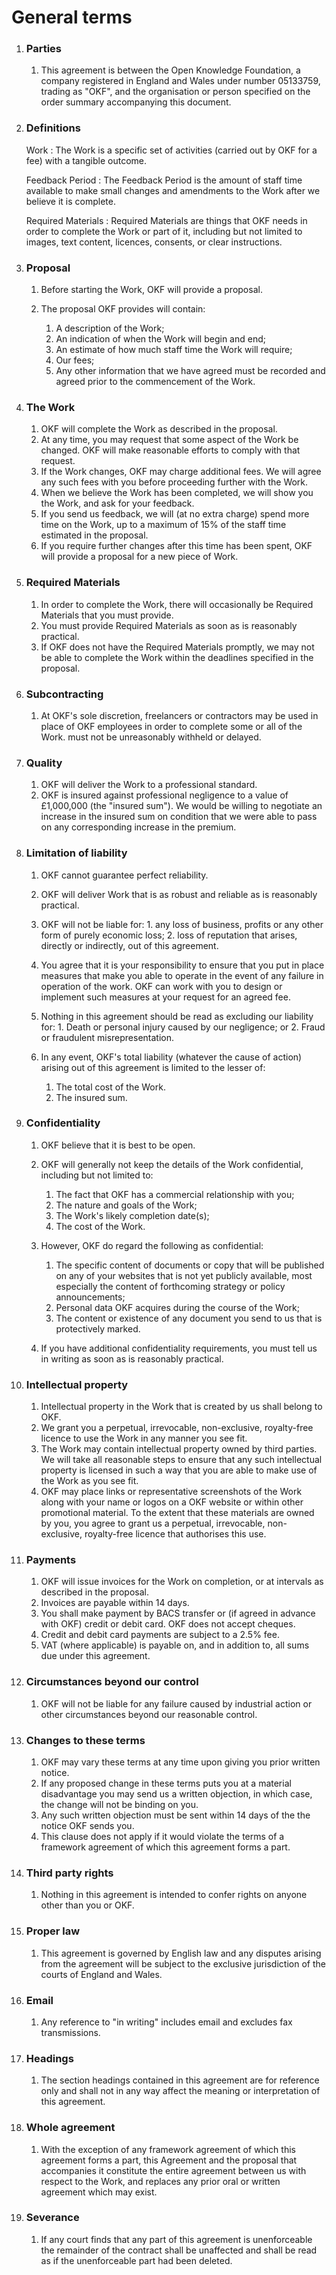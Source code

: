 # General terms

1. ### Parties

    1.  This agreement is between the Open Knowledge Foundation, a company
        registered in England and Wales under number 05133759, trading as
        "OKF", and the organisation or person specified on the order
        summary accompanying this document.

2. ### Definitions

    Work
    :   The Work is a specific set of activities (carried out by OKF for
        a fee) with a tangible outcome.

    Feedback Period
    :   The Feedback Period is the amount of staff time available to make
        small changes and amendments to the Work after we believe it is
        complete.

    Required Materials
    :   Required Materials are things that OKF needs in order to
        complete the Work or part of it, including but not limited
        to images, text content, licences, consents, or clear
        instructions.

3. ### Proposal

    1.  Before starting the Work, OKF will provide a proposal.
    2.  The proposal OKF provides will contain:

        1.  A description of the Work;
        2.  An indication of when the Work will begin and end;
        3.  An estimate of how much staff time the Work will require;
        4.  Our fees;
        5.  Any other information that we have agreed must be recorded
            and agreed prior to the commencement of the Work.

4. ### The Work

    1.  OKF will complete the Work as described in the proposal.
    3.  At any time, you may request that some aspect of the Work
        be changed. OKF will make reasonable efforts to comply
        with that request.
    3.  If the Work changes, OKF may charge additional fees. We will
        agree any such fees with you before proceeding further with
        the Work.
    4.  When we believe the Work has been completed, we will show you
        the Work, and ask for your feedback.
    5.  If you send us feedback, we will (at no extra charge) spend
        more time on the Work, up to a maximum of 15% of the staff
        time estimated in the proposal.
    6.  If you require further changes after this time has been spent,
        OKF will provide a proposal for a new piece of Work.

5. ### Required Materials

    1.  In order to complete the Work, there will occasionally be
        Required Materials that you must provide.
    2.  You must provide Required Materials as soon as is reasonably
        practical.
    3.  If OKF does not have the Required Materials promptly, we may
        not be able to complete the Work within the deadlines specified
        in the proposal.

6. ### Subcontracting

    1.  At OKF's sole discretion, freelancers or contractors may be used
        in place of OKF employees in order to complete some or all of the Work.
        must not be unreasonably withheld or delayed.

7. ### Quality

    1.  OKF will deliver the Work to a professional standard.
    2.  OKF is insured against professional negligence to a value of
        £1,000,000 (the "insured sum"). We would be willing to negotiate an
        increase in the insured sum on condition that we were able to pass
        on any corresponding increase in the premium.

8. ### Limitation of liability

    1.  OKF cannot guarantee perfect reliability.
    2.  OKF will deliver Work that is as robust and reliable as is
        reasonably practical.
    3.  OKF will not be liable for:
    	    1.   any loss of business, profits or any other form of purely
    	         economic loss;
	    2.	 loss of reputation 
        that arises, directly or indirectly, out of this agreement.
    4.  You agree that it is your responsibility to ensure that you put
        in place measures that make you able to operate in the event of
        any failure in operation of the work. OKF can work with you to design or implement
        such measures at your request for an agreed fee.
    5.  Nothing in this agreement should be read as excluding our
        liability for:
            1.  Death or personal injury caused by our negligence; or
            2.  Fraud or fraudulent misrepresentation.
    6.  In any event, OKF's total liability (whatever the cause of action) arising out of 
    	this agreement is limited to the lesser of:

        1. The total cost of the Work.
        2. The insured sum.

9. ### Confidentiality

    1.  OKF believe that it is best to be open.
    2.  OKF will generally not keep the details of the Work
        confidential, including but not limited to:

        1.  The fact that OKF has a commercial relationship with you;
        2.  The nature and goals of the Work;
        3.  The Work's likely completion date(s);
        4.  The cost of the Work.

    3.  However, OKF do regard the following as confidential:

        1.  The specific content of documents or copy that will be
            published on any of your websites that is not yet publicly
            available, most especially the content of forthcoming
            strategy or policy announcements;
        2.  Personal data OKF acquires during the course of the Work;
        3.  The content or existence of any document you send to us that
            is protectively marked.

    4.  If you have additional confidentiality requirements, you must tell
        us in writing as soon as is reasonably practical.

10. ### Intellectual property

    1.  Intellectual property in the Work that is created by us shall belong to OKF.
    2.  We grant you a perpetual, irrevocable, non-exclusive, royalty-free licence
        to use the Work in any manner you see fit.
    3.  The Work may contain intellectual property owned by third parties. We will
        take all reasonable steps to ensure that any such intellectual property is
        licensed in such a way that you are able to make use of the Work as you see fit.
    4.  OKF may place links or representative screenshots of the Work
        along with your name or logos on a OKF website or within
        other promotional material. To the extent that these materials are owned by
        you, you agree to grant us a perpetual, irrevocable, non-exclusive,
        royalty-free licence that authorises this use.

11. ### Payments

    1.  OKF will issue invoices for the Work on completion, or at intervals
        as described in the proposal.
    2.  Invoices are payable within 14 days.
    3.  You shall make payment by BACS transfer or (if agreed in advance with OKF)
        credit or debit card. OKF does not accept cheques.
    4.  Credit and debit card payments are subject to a 2.5% fee.
    5.  VAT (where applicable) is payable on, and in addition to, all sums due under this agreement.

12. ### Circumstances beyond our control

    1.  OKF will not be liable for any failure caused by industrial
        action or other circumstances beyond our reasonable control.

13. ### Changes to these terms

    1.  OKF may vary these terms at any time upon giving you prior
        written notice.
    2.  If any proposed change in these terms puts you at a material
        disadvantage you may send us a written objection, in which case,
        the change will not be binding on you.
    3.  Any such written objection must be sent within 14 days of the
        the notice OKF sends you.
    4.  This clause does not apply if it would violate the terms of a
        framework agreement of which this agreement forms a part.

14. ### Third party rights

    1.  Nothing in this agreement is intended to confer rights on anyone other than you or OKF.

15. ### Proper law

    1.  This agreement is governed by English law and any disputes arising from the agreement 
    	will be subject to the exclusive jurisdiction of the courts of England and Wales.

16. ### Email

    1.  Any reference to "in writing" includes email and excludes fax
        transmissions.

17. ### Headings

    1.  The section headings contained in this agreement are for
        reference only and shall not in any way affect the meaning or
        interpretation of this agreement.

18. ### Whole agreement

    1.  With the exception of any framework agreement of which this agreement forms a part,
        this Agreement and the proposal that accompanies it constitute the entire
        agreement between us with respect to the Work, and replaces any prior oral or
        written agreement which may exist.

19. ### Severance

    1.  If any court finds that any part of this agreement is unenforceable 
    	the remainder of the contract shall be unaffected and shall be read as if the unenforceable
	part had been deleted.

